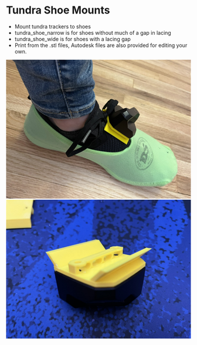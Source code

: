 # Tundra Shoe Mounts

- Mount tundra trackers to shoes
- tundra_shoe_narrow is for shoes without much of a gap in lacing
- tundra_shoe_wide is for shoes with a lacing gap
- Print from the .stl files, Autodesk files are also provided for editing your own. 

![shoe view](https://raw.githubusercontent.com/katruud/Catstrap-VR-Tracker-Mounts/main/Foot/images/shoe_attached.png)
![tracker view](https://raw.githubusercontent.com/katruud/Catstrap-VR-Tracker-Mounts/main/Foot/images/shoe_mount.png)
